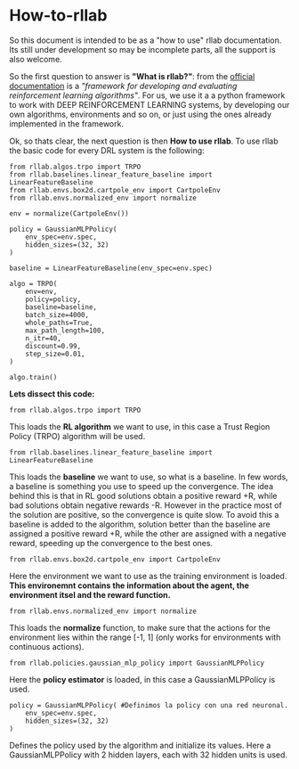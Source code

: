 # How-to-rllab 

So this document is intended to be as a "how to use" rllab documentation. Its still under development so may be incomplete parts, all the support is also welcome.

So the first question to answer is **"What is rllab?"**: from the [official documentation](http://rllab.readthedocs.io/en/latest/) is a *"framework for developing and evaluating reinforcement learning algorithms"*. For us, we use it a a python framework to work with DEEP REINFORCEMENT LEARNING systems, by developing our own algorithms, environments and so on, or just using the ones already implemented in the framework.

Ok, so thats clear, the next question is then **How to use rllab**. To use rllab the basic code for every DRL system is the following: 

```
from rllab.algos.trpo import TRPO 
from rllab.baselines.linear_feature_baseline import LinearFeatureBaseline 
from rllab.envs.box2d.cartpole_env import CartpoleEnv 
from rllab.envs.normalized_env import normalize

env = normalize(CartpoleEnv())

policy = GaussianMLPPolicy(
	env_spec=env.spec,
	hidden_sizes=(32, 32)
)

baseline = LinearFeatureBaseline(env_spec=env.spec)

algo = TRPO(
	env=env,
	policy=policy,
	baseline=baseline,
	batch_size=4000,
	whole_paths=True,
	max_path_length=100,
	n_itr=40,
	discount=0.99,
	step_size=0.01,
)

algo.train()

```

**Lets dissect this code:**

```
from rllab.algos.trpo import TRPO 
```
This loads the **RL algorithm** we want to use, in this case a Trust Region Policy (TRPO) algorithm will be used.

```
from rllab.baselines.linear_feature_baseline import LinearFeatureBaseline 
```
This loads the **baseline** we want to use, so what is a baseline. In few words, a baseline is something you use to speed up the convergence. The idea behind this is that in RL good solutions obtain a positive reward +R, while bad solutions obtain negative rewards -R. However in the practice most of the solution are positive, so the convergence is quite slow. To avoid this a baseline is added to the algorithm, solution better than the baseline are assigned a positive reward +R, while the other are assigned with a negative reward, speeding up the convergence to the best ones.

```
from rllab.envs.box2d.cartpole_env import CartpoleEnv 
```
Here the environment we want to use as the training environment is loaded. **This environemnt contains the information about the agent, the environment itsel and the reward function.**

```
from rllab.envs.normalized_env import normalize 
```

This loads the **normalize** function, to make sure that the actions for the environment lies within the range [-1, 1] (only works for environments with continuous actions).

```
from rllab.policies.gaussian_mlp_policy import GaussianMLPPolicy 
```

Here the **policy estimator** is loaded, in this case a GaussianMLPPolicy is used.

```
policy = GaussianMLPPolicy( #Definimos la policy con una red neuronal.
	env_spec=env.spec,
	hidden_sizes=(32, 32)
)
```
Defines the policy used by the algorithm and initialize its values. Here a GaussianMLPPolicy with 2 hidden layers, each with 32 hidden units is used.


